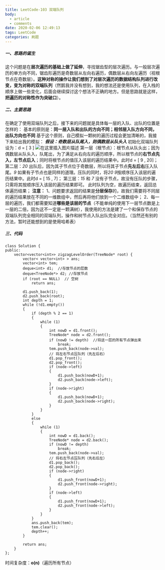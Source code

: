 ```yaml
---
title: LeetCode-103 双端队列
body:
  - article
  - comments
date: 2020-02-06 12:49:13
tags: LeetCode
categories: 刷题
---
```


##### 一、思路的诞生
这个问题是在**层次遍历的基础上做了延伸**，寻找锯齿型的层次遍历。与一般层次遍历的单方向不同，锯齿形遍历是奇数层从左向右遍历，偶数层从右向左遍历（视根节点在奇数层）。**这种对称的操作让我们想到了对层次遍历的数据结构队列进行改变，变为对称的双端队列**（然鹅我并没有想到，我的想法还是使用队列，在入栈的顺序上做一些变化，后面会继续探讨这个想法不正确的地方。但是思路就是这样，**把遍历的对称性作为突破口**）。
##### 二、主要思路
在确定了使用双端队列之后，接下来的问题就是具体每一层的入队、出队的位置是怎样的：
基本的原则是：**同一层入队和出队的方向不同；相邻层入队方向不同，出队方向也不同**
基于这个原则，自己模拟一颗树的遍历过程会更加清晰的，我接下来给出我的模拟：
***假设：奇数层从队尾入，则偶数层从队头入***
初始化双端队列设为：d = [ 3 ]
![在这里插入图片描述](https://img-blog.csdnimg.cn/20200206115714399.png?x-oss-process=image/watermark,type_ZmFuZ3poZW5naGVpdGk,shadow_10,text_aHR0cHM6Ly9ibG9nLmNzZG4ubmV0L3FxXzQzNTc1OTI2,size_16,color_FFFFFF,t_70)
第一层（根节点）：根节点从队头出；因为偶数层从队头入，队尾出，为了满足从右向左的遍历顺序，所以根节点的**右节点先入，左节点后入**；同时将根节点的值压入该层的遍历结果中。此时d = [ 9 , 20]；
第二层：*20* 出队后，因为其子节点位于奇数层，所以将其子节点**先左后右**压入队尾。*9* 如果有子节点也是同样的道理。压队的同时，将*20 9*按顺序压入该层的遍历结果中。此时d = [ 15 , 7]；
第三层：*15* 和 *7* 没有子节点，故没有压队的步骤，只需将其按顺序压入该层的遍历结果即可。
此时队列为空，故遍历结束，返回总体遍历结果；
**注意：**
1、问题要求返回的结果是**分层保存**的，故我们需要将不同层的遍历结果放在不同的一维数组中，然后再将他们放到一个二维数组中；
2、每一层的遍历，我们都需要知道**哪些是该层的节点**（不能单纯的使用下一层节点数是上一层的二倍，因为这不一定是一颗满树），我使用的方法是建了一个和保存节点的双端队列完全相同的双端队列，操作和树节点入队出队完全对应。（当然还有别的方法，暂时还能想到的是使用哈希表）

##### 三、代码

```clike
class Solution {
public:
    vector<vector<int>> zigzagLevelOrder(TreeNode* root) {
        vector< vector<int> > ans;
        vector<int> tem;
        deque<int> d1;  //存放节点的层数
        deque<TreeNode*> d2; //存放节点
        if (root == NULL)  // 空树
            return ans;

        d1.push_back(1);
        d2.push_back(root);
        int depth = 1;
        while (!d1.empty())
        {
            if (depth % 2 == 1)
            {
                while (1)
                {
                    int nowD = d1.front();
                    TreeNode* node = d2.front();
                    if (nowD != depth)  //将这一层的所有节点弹出来
                        break;
                    tem.push_back(node->val);
                    // 将左右节点压队列（先左后右）
                    d1.pop_front();
                    d2.pop_front();
                    if (node->left)
                    {
                        d1.push_back(nowD+1);
                        d2.push_back(node->left);
                    }
                    if (node->right)
                    {
                        d1.push_back(nowD+1);
                        d2.push_back(node->right);
                    }
                }
            }
            else
            {
                while (1)
                {
                    int nowD = d1.back();
                    TreeNode* node = d2.back();
                    if (nowD != depth)
                        break;
                    tem.push_back(node->val);
                    // 将右左节点压队列（先右后左）
                    d1.pop_back();
                    d2.pop_back();
                    if (node->right)
                    {
                        d1.push_front(nowD+1);
                        d2.push_front(node->right);
                    }
                    if (node->left)
                    {
                        d1.push_front(nowD+1);
                        d2.push_front(node->left);
                    }
                }
            }
            ans.push_back(tem);
            tem.clear();
            depth++;
        }

        return ans;
    }
};
```
时间复杂度：**o(n)**（遍历所有节点）